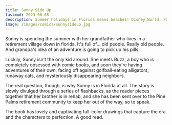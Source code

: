 ```yaml
---
title: Sunny Side Up
lastmod: 2023-06-05
description: Summer holidays in Florida means beaches! Disney World! Parties! Or not...
image: /images/comics/sunnysideup.jpg
---
```


Sunny is spending the summer with her grandfather who lives in a retirement village down in florida.  It's full of... old people. Really old people. And grandpa's idea of an adventure is going to pick up his pills.

Luckily, Sunny isn't the only kid around. She meets Buzz, a boy who is completely obsessed with comic books, and soon they're having adventures of their own, facing off against golfball-eating alligators, runaway cats, and mysteriously disappearing neighbors. 

The real question, though, is why Sunny is in Florida at all. The story is slowly divulged through a series of flashbacks, as the reader pieces together that her brother is in rehab, and she has been sent over to the Pine Palms retirement community to keep her out of the way, so to speak.

The book has lovely and captivating full-color drawings that capture the era and the characters to perfection. A good read.
